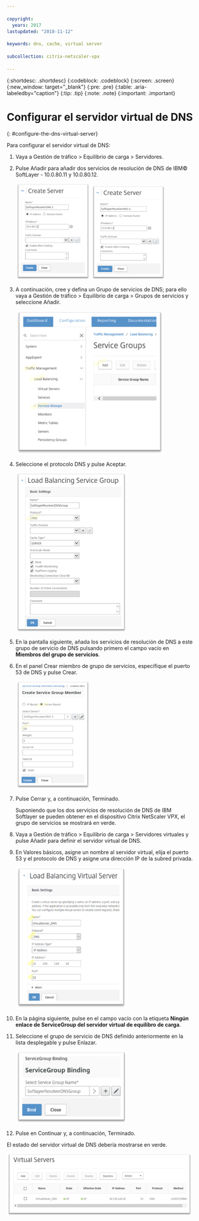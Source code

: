 ```yaml
---

copyright:
  years: 2017
lastupdated: "2018-11-12"

keywords: dns, cache, virtual server

subcollection: citrix-netscaler-vpx

---
```


{:shortdesc: .shortdesc}
{:codeblock: .codeblock}
{:screen: .screen}
{:new_window: target="_blank"}
{:pre: .pre}
{:table: .aria-labeledby="caption"}
{:tip: .tip}
{:note: .note}
{:important: .important}

# Configurar el servidor virtual de DNS
{: #configure-the-dns-virtual-server}

Para configurar el servidor virtual de DNS:

1. Vaya a Gestión de tráfico > Equilibrio de carga > Servidores.
2. Pulse Añadir para añadir dos servicios de resolución de DNS de IBM© SoftLayer - 10.0.80.11 y 10.0.80.12.

	<img src="images/fp5.png" alt="dibujo" style="width: 200px;"/> <img src="images/fp5b.png" alt="dibujo" style="width: 200px;"/>

3. A continuación, cree y defina un Grupo de servicios de DNS; para ello vaya a Gestión de tráfico > Equilibrio de carga > Grupos de servicios y seleccione Añadir.

	<img src="images/fp6.png" alt="dibujo" style="width: 400px;"/>

4. Seleccione el protocolo DNS y pulse Aceptar.

	<img src="images/fp7.png" alt="dibujo" style="width: 300px;"/>

5. En la pantalla siguiente, añada los servicios de resolución de DNS a este grupo de servicio de DNS pulsando primero el campo vacío en **Miembros del grupo de servicios**.

6. En el panel Crear miembro de grupo de servicios, especifique el puerto 53 de DNS y pulse Crear.

	<img src="images/fp8.png" alt="dibujo" style="width: 200px;"/>

7. Pulse Cerrar y, a continuación, Terminado.

	Suponiendo que los dos servicios de resolución de DNS de IBM Softlayer se pueden obtener en el dispositivo Citrix NetScaler VPX, el grupo de servicios se mostrará en verde.

8. Vaya a Gestión de tráfico > Equilibrio de carga > Servidores virtuales y pulse Añadir para definir el servidor virtual de DNS.
9. En Valores básicos, asigne un nombre al servidor virtual, elija el puerto 53 y el protocolo de DNS y asigne una dirección IP de la subred privada.

	<img src="images/fp9.png" alt="dibujo" style="width: 300px;"/>

10. En la página siguiente, pulse en el campo vacío con la etiqueta **Ningún enlace de ServiceGroup del servidor virtual de equilibro de carga**.
11. Seleccione el grupo de servicio de DNS definido anteriormente en la lista desplegable y pulse Enlazar.  

	<img src="images/fp10.png" alt="dibujo" style="width: 300px;"/>

12. Pulse en Continuar y, a continuación, Terminado.

El estado del servidor virtual de DNS debería mostrarse en verde.

<img src="images/fp11.png" alt="dibujo" style="width: 500px;"/>
